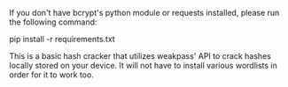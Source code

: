 If you don't have bcrypt's python module or requests installed, please run the following command:

pip install -r requirements.txt

This is a basic hash cracker that utilizes weakpass' API to crack hashes locally stored on your device. It will not have to install various wordlists in order for it to work too.
